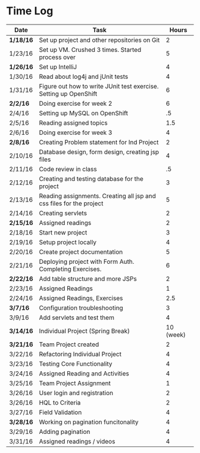 # Time Log

| Date | Task |	Hours |
| --- | --- | --- |
| **1/18/16** |	Set up project and other repositories on Git | 2 |	
| 1/23/16	| Set up VM. Crushed 3 times. Started process over | 5 |	
| **1/26/16**	| Set up IntelliJ	| 4 |	
| 1/30/16	| Read about log4j and jUnit tests |	4 |	
| 1/31/16	| Figure out how to write JUnit test exercise. Setting up OpenShift | 6 | 
| **2/2/16** | Doing exercise for week 2 | 6 |
| 2/4/16 | Setting up MySQL on OpenShift | .5 |
| 2/5/16 | Reading assigned topics  | 1.5 |
| 2/6/16 | Doing exercise for week 3 | 4 |
| **2/8/16** | Creating Problem statement for Ind Project | 2 |
| 2/10/16 | Database design, form design, creating jsp files | 4 |
| 2/11/16 | Code review in class | .5 |
| 2/12/16 | Creating and testing database for the project | 3 |
| 2/13/16 | Reading assignments. Creating all jsp and css files for the project | 5 |
| 2/14/16 | Creating servlets | 2 |
| **2/15/16** | Assigned readings | 2|
| 2/18/16 | Start new project |3 |
| 2/19/16 | Setup project locally |4|
| 2/20/16 | Create project documentation | 5 |
| 2/21/16 | Deploying project with Form Auth. Completing Exercises. | 6 |
| **2/22/16** | Add table structure and more JSPs | 2 |
| 2/23/16 | Assigned Readings | 1 |
| 2/24/16 | Assigned Readings, Exercises | 2.5 |
| **3/7/16** | Configuration troubleshooting | 3 |
| 3/9/16 | Add servlets and test them | 4 |
| **3/14/16** | Individual Project (Spring Break)  | 10 (week) |
| **3/21/16** | Team Project created | 2 |
| 3/22/16 | Refactoring Individual Project | 4 |
| 3/23/16 | Testing Core Functionality | 4 |
| 3/24/16 | Assigned Reading and Activities | 4 |
| 3/25/16 | Team Project Assignment | 1 |
| 3/26/16 | User login and registration  | 2 |
| 3/26/16 | HQL to Criteria | 2 |
| 3/27/16 | Field Validation | 4 |
| **3/28/16** | Working on pagination funcitonality | 4 |
| 3/29/16 | Adding pagination | 4 |
| 3/31/16 | Assigned readings / videos | 4 |
